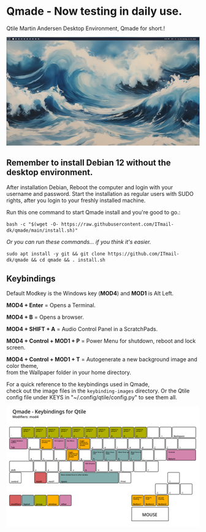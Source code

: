 # Qmade - Now testing in daily use.
Qtile Martin Andersen Desktop Environment, Qmade for short.!

![Screenshots of the Desktop](screenshots/screenshot_01.jpg)

## Remember to install Debian 12 without the desktop environment.
After installation Debian, Reboot the computer and login with your username and password.
Start the installation as regular users with SUDO rights, after you login to your freshly installed machine.

Run this one command to start Qmade install and you're good to go.: 

    bash -c "$(wget -O- https://raw.githubusercontent.com/ITmail-dk/qmade/main/install.sh)"

*Or you can run these commands... if you think it's easier.*

    sudo apt install -y git && git clone https://github.com/ITmail-dk/qmade && cd qmade && . install.sh


## Keybindings
Default Modkey is the Windows key (**MOD4**) and **MOD1** is Alt Left.

**MOD4 + Enter** = Opens a Terminal.

**MOD4 + B** = Opens a browser.

**MOD4 + SHIFT + A** = Audio Control Panel in a ScratchPads.

**MOD4 + Control + MOD1 + P** = Power Menu for shutdown, reboot and lock screen.

**MOD4 + Control + MOD1 + T** = Autogenerate a new background image and color theme,  
from the Wallpaper folder in your home directory.

For a quick reference to the keybindings used in Qmade,  
check out the image files in the `keybinding-images` directory.
Or the Qtile config file under KEYS in "~/.config/qtile/config.py" to see them all.

![Image of mod4 keybindings](keybinding-images/keybinding_mod4.png)